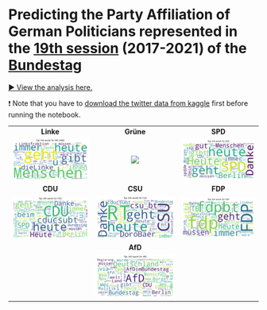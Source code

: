 # Predicting the Party Affiliation of German Politicians represented in the [19th session](https://en.wikipedia.org/wiki/List_of_members_of_the_19th_Bundestag) (2017-2021) of the [Bundestag](https://de.wikipedia.org/wiki/Deutscher_Bundestag)

[▶ View the analysis here.](https://github.com/schefflaa/predicting-party-affiliation/blob/main/main.ipynb)


❗ Note that you have to [download the twitter data from kaggle](https://www.kaggle.com/datasets/schefflaa/predicting-party-affiliation) first before running the notebook.
 
|                                      |                                      |                                    |
| :----------------------------------: | :----------------------------------: | :--------------------------------: |
|               **Linke**              |             **Grüne**                |               **SPD**              |
| ![](./pictures/wordclouds/linke.png) | ![](./pictures/wordclouds/grüne.png) | ![](./pictures/wordclouds/spd.png) |
|                 **CDU**              |               **CSU**                |               **FDP**              |
| ![](./pictures/wordclouds/cdu.png)   | ![](./pictures/wordclouds/csu.png)   | ![](./pictures/wordclouds/fdp.png) |
|                                      |               **AfD**                |                                    |
|                                      | ![](./pictures/wordclouds/afd.png)   |                                    |
